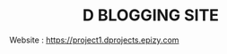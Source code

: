 <h1 align='center'>
    D BLOGGING SITE
</h1>

<p>
    Website : 
    <a href='https://project1.dprojects.epizy.com'>
        https://project1.dprojects.epizy.com
    </a>
</p>
